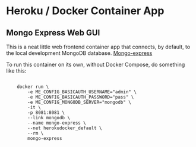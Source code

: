 # Heroku / Docker Container App #

## Mongo Express Web GUI ##

This is a neat little web frontend container app that connects, by default, to the local development MongoDB database.
[Mongo-express](https://hub.docker.com/_/mongo-express/)

To run this container on its own, without Docker Compose, do something like this:

```console

	docker run \
		-e ME_CONFIG_BASICAUTH_USERNAME="admin" \
		-e ME_CONFIG_BASICAUTH_PASSWORD="pass" \
		-e ME_CONFIG_MONGODB_SERVER="mongodb" \
		-it \
		-p 8081:8081 \
		--link mongodb \
		--name mongo-express \
		--net herokudocker_default \
		--rm \
		mongo-express

```
